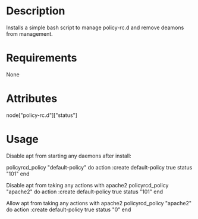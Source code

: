 Description
===========
Installs a simple bash script to manage policy-rc.d and remove 
deamons from management.

Requirements
============
None


Attributes
==========
node["policy-rc.d"]["status"]

Usage
=====
Disable apt from starting any daemons after install:

policyrcd_policy "default-policy" do
  action :create
  default-policy true
  status "101"
end

Disable apt from taking any actions with apache2
policyrcd_policy "apache2" do
  action :create
  default-policy true
  status "101"
end

Allow apt from taking any actions with apache2
policyrcd_policy "apache2" do
  action :create
  default-policy true
  status "0"
end
